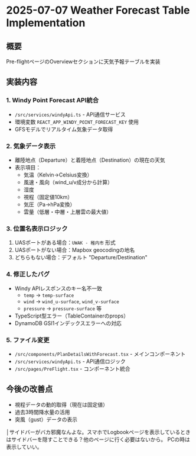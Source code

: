 # 2025-07-07 Weather Forecast Table Implementation

## 概要
Pre-flightページのOverviewセクションに天気予報テーブルを実装

## 実装内容

### 1. Windy Point Forecast API統合
- `/src/services/windyApi.ts` - API通信サービス
- 環境変数 `REACT_APP_WINDY_POINT_FORECAST_KEY` 使用
- GFSモデルでリアルタイム気象データ取得

### 2. 気象データ表示
- 離陸地点（Departure）と着陸地点（Destination）の現在の天気
- 表示項目：
  - 気温（Kelvin→Celsius変換）
  - 風速・風向（wind_u/v成分から計算）
  - 湿度
  - 視程（固定値10km）
  - 気圧（Pa→hPa変換）
  - 雲量（低層・中層・上層雲の最大値）

### 3. 位置名表示ロジック
1. UASポートがある場合：`UWAK - 稚内市` 形式
2. UASポートがない場合：Mapbox geocodingの地名
3. どちらもない場合：デフォルト "Departure/Destination"

### 4. 修正したバグ
- Windy APIレスポンスのキー名不一致
  - `temp` → `temp-surface`
  - `wind` → `wind_u-surface`, `wind_v-surface`
  - `pressure` → `pressure-surface` 等
- TypeScript型エラー（TableContainerのprops）
- DynamoDB GSI1インデックスエラーへの対応

### 5. ファイル変更
- `/src/components/PlanDetailsWithForecast.tsx` - メインコンポーネント
- `/src/services/windyApi.ts` - API通信ロジック
- `/src/pages/PreFlight.tsx` - コンポーネント統合

## 今後の改善点
- 視程データの動的取得（現在は固定値）
- 過去3時間降水量の活用
- 突風（gust）データの表示



│サイドバーがバカ邪魔なんよな。スマホでLogbookページを表示しているときはサイドバーを隠すことできる？他のページに行く必要はないから。   PCの時は表示していい。                             